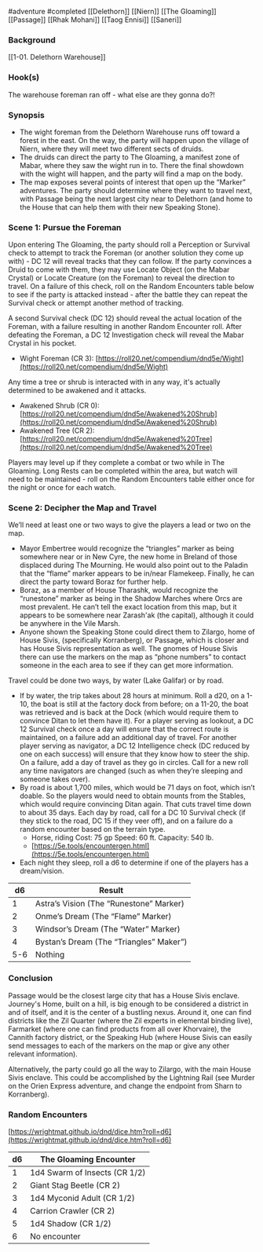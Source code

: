 #adventure #completed [[Delethorn]] [[Niern]] [[The Gloaming]] [[Passage]] [[Rhak Mohani]] [[Taog Ennisi]] [[Saneri]]

### **Background**

[[1-01. Delethorn Warehouse]]

### **Hook(s)**

The warehouse foreman ran off - what else are they gonna do?!

### **Synopsis**

- The wight foreman from the Delethorn Warehouse runs off toward a forest in the east. On the way, the party will happen upon the village of Niern, where they will meet two different sects of druids.
- The druids can direct the party to The Gloaming, a manifest zone of Mabar, where they saw the wight run in to. There the final showdown with the wight will happen, and the party will find a map on the body.
- The map exposes several points of interest that open up the “Marker” adventures. The party should determine where they want to travel next, with Passage being the next largest city near to Delethorn (and home to the House that can help them with their new Speaking Stone).

### Scene 1: Pursue the Foreman

Upon entering The Gloaming, the party should roll a Perception or Survival check to attempt to track the Foreman (or another solution they come up with) - DC 12 will reveal tracks that they can follow. If the party convinces a Druid to come with them, they may use Locate Object (on the Mabar Crystal) or Locate Creature (on the Foreman) to reveal the direction to travel. On a failure of this check, roll on the Random Encounters table below to see if the party is attacked instead - after the battle they can repeat the Survival check or attempt another method of tracking.

A second Survival check (DC 12) should reveal the actual location of the Foreman, with a failure resulting in another Random Encounter roll. After defeating the Foreman, a DC 12 Investigation check will reveal the Mabar Crystal in his pocket.

- Wight Foreman (CR 3): [https://roll20.net/compendium/dnd5e/Wight](https://roll20.net/compendium/dnd5e/Wight)

Any time a tree or shrub is interacted with in any way, it's actually determined to be awakened and it attacks.

- Awakened Shrub (CR 0): [https://roll20.net/compendium/dnd5e/Awakened%20Shrub](https://roll20.net/compendium/dnd5e/Awakened%20Shrub)
- Awakened Tree (CR 2): [https://roll20.net/compendium/dnd5e/Awakened%20Tree](https://roll20.net/compendium/dnd5e/Awakened%20Tree)

Players may level up if they complete a combat or two while in The Gloaming. Long Rests can be completed within the area, but watch will need to be maintained - roll on the Random Encounters table either once for the night or once for each watch.

### Scene 2: Decipher the Map and Travel

We’ll need at least one or two ways to give the players a lead or two on the map.

- Mayor Embertree would recognize the “triangles” marker as being somewhere near or in New Cyre, the new home in Breland of those displaced during The Mourning. He would also point out to the Paladin that the “flame” marker appears to be in/near Flamekeep. Finally, he can direct the party toward Boraz for further help.
- Boraz, as a member of House Tharashk, would recognize the “runestone” marker as being in the Shadow Marches where Orcs are most prevalent. He can’t tell the exact location from this map, but it appears to be somewhere near Zarash'ak (the capital), although it could be anywhere in the Vile Marsh.
- Anyone shown the Speaking Stone could direct them to Zilargo, home of House Sivis, (specifically Korranberg), or Passage, which is closer and has House Sivis representation as well. The gnomes of House Sivis there can use the markers on the map as “phone numbers” to contact someone in the each area to see if they can get more information.

Travel could be done two ways, by water (Lake Galifar) or by road.

- If by water, the trip takes about 28 hours at minimum. Roll a d20, on a 1-10, the boat is still at the factory dock from before; on a 11-20, the boat was retrieved and is back at the Dock (which would require them to convince Ditan to let them have it). For a player serving as lookout, a DC 12 Survival check once a day will ensure that the correct route is maintained, on a failure add an additional day of travel. For another player serving as navigator, a DC 12 Intelligence check (DC reduced by one on each success) will ensure that they know how to steer the ship. On a failure, add a day of travel as they go in circles. Call for a new roll any time navigators are changed (such as when they’re sleeping and someone takes over).
- By road is about 1,700 miles, which would be 71 days on foot, which isn’t doable. So the players would need to obtain mounts from the Stables, which would require convincing Ditan again. That cuts travel time down to about 35 days. Each day by road, call for a DC 10 Survival check (if they stick to the road, DC 15 if they veer off), and on a failure do a random encounter based on the terrain type.
    - Horse, riding     Cost: 75 gp    Speed: 60 ft.     Capacity: 540 lb.
    - [https://5e.tools/encountergen.html](https://5e.tools/encountergen.html)
- Each night they sleep, roll a d6 to determine if one of the players has a dream/vision.

| d6 | Result |
| --- | --- |
| 1 | Astra’s Vision (The “Runestone” Marker) |
| 2 | Onme’s Dream (The “Flame” Marker) |
| 3 | Windsor’s Dream (The “Water” Marker) |
| 4 | Bystan’s Dream (The “Triangles” Maker”) |
| 5-6 | Nothing |

### Conclusion

Passage would be the closest large city that has a House Sivis enclave. Journey's Home, built on a hill, is big enough to be considered a district in and of itself, and it is the center of a bustling nexus. Around it, one can find districts like the Zil Quarter (where the Zil experts in elemental binding live), Farmarket (where one can find products from all over Khorvaire), the Cannith factory district, or the Speaking Hub (where House Sivis can easily send messages to each of the markers on the map or give any other relevant information).

Alternatively, the party could go all the way to Zilargo, with the main House Sivis enclave. This could be accomplished by the Lightning Rail (see Murder on the Orien Express adventure, and change the endpoint from Sharn to Korranberg).

### Random Encounters

[https://wrightmat.github.io/dnd/dice.htm?roll=d6](https://wrightmat.github.io/dnd/dice.htm?roll=d6)

| d6 | The Gloaming Encounter |
| --- | --- |
| 1 | 1d4 Swarm of Insects (CR 1/2) |
| 2 | Giant Stag Beetle (CR 2) |
| 3 | 1d4 Myconid Adult (CR 1/2) |
| 4 | Carrion Crawler (CR 2) |
| 5 | 1d4 Shadow (CR 1/2) |
| 6 | No encounter |